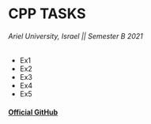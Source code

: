 # CPP TASKS

###### Ariel University, Israel || Semester B 2021

* Ex1
* Ex2
* Ex3
* Ex4
* Ex5

#### [Official GitHub](https://github.com/erelsgl-at-ariel/cpp-5781)

